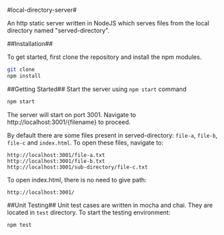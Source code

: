 #local-directory-server#

An http static server written in NodeJS which serves files from the local directory named "served-directory".

##Installation##

To get started, first clone the repository and install the npm modules.
```bash
git clone
npm install
```
##Getting Started##
Start the server using `npm start` command
```bash
npm start
```

The server will start on port 3001. Navigate to http://localhost:3001/{filename} to proceed.  
  
By default there are some files present in served-directory: `file-a`, `file-b`, `file-c` and `index.html`.
To open these files, navigate to:
```
http://localhost:3001/file-a.txt
http://localhost:3001/file-b.txt
http://localhost:3001/sub-directory/file-c.txt
```
To open index.html, there is no need to give path:
```
http://localhost:3001/
```

##Unit Testing##
Unit test cases are written in mocha and chai. They are located in `test` directory.
To start the testing environment:
```bash
npm test
```